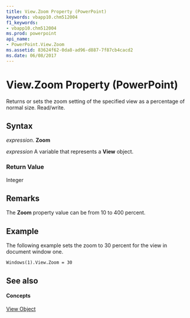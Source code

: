 ```yaml
---
title: View.Zoom Property (PowerPoint)
keywords: vbapp10.chm512004
f1_keywords:
- vbapp10.chm512004
ms.prod: powerpoint
api_name:
- PowerPoint.View.Zoom
ms.assetid: 83624f62-0da8-ad96-d887-7f87cb4cacd2
ms.date: 06/08/2017
---
```



# View.Zoom Property (PowerPoint)

Returns or sets the zoom setting of the specified view as a percentage of normal size. Read/write.


## Syntax

 _expression_. **Zoom**

 _expression_ A variable that represents a **View** object.


### Return Value

Integer


## Remarks

The  **Zoom** property value can be from 10 to 400 percent.


## Example

The following example sets the zoom to 30 percent for the view in document window one.


```
Windows(1).View.Zoom = 30
```


## See also


#### Concepts


[View Object](view-object-powerpoint.md)

